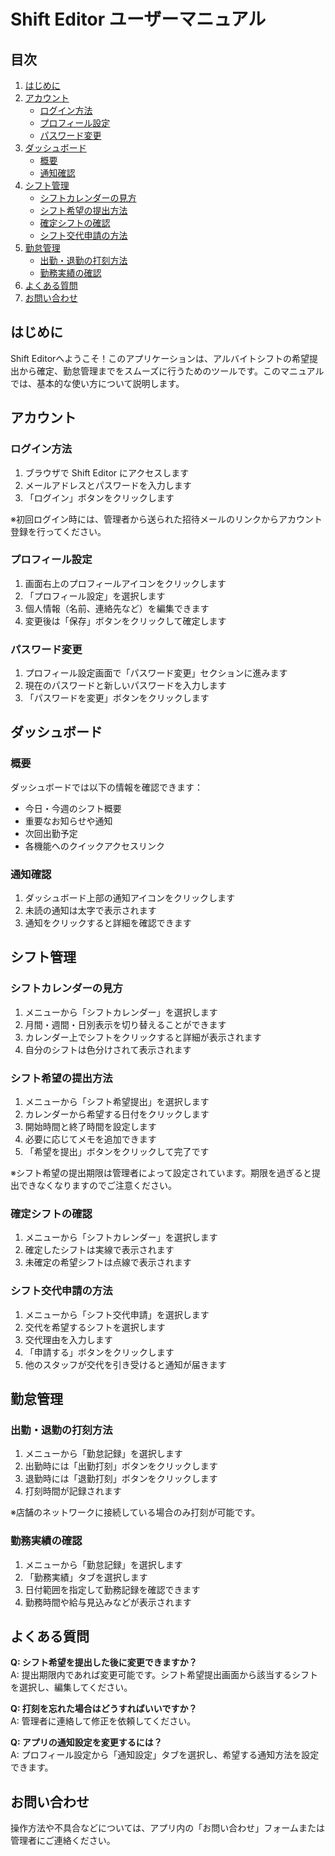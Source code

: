 # Shift Editor ユーザーマニュアル

## 目次
1. [はじめに](#はじめに)
2. [アカウント](#アカウント)
   - [ログイン方法](#ログイン方法)
   - [プロフィール設定](#プロフィール設定)
   - [パスワード変更](#パスワード変更)
3. [ダッシュボード](#ダッシュボード)
   - [概要](#概要)
   - [通知確認](#通知確認)
4. [シフト管理](#シフト管理)
   - [シフトカレンダーの見方](#シフトカレンダーの見方)
   - [シフト希望の提出方法](#シフト希望の提出方法)
   - [確定シフトの確認](#確定シフトの確認)
   - [シフト交代申請の方法](#シフト交代申請の方法)
5. [勤怠管理](#勤怠管理)
   - [出勤・退勤の打刻方法](#出勤退勤の打刻方法)
   - [勤務実績の確認](#勤務実績の確認)
6. [よくある質問](#よくある質問)
7. [お問い合わせ](#お問い合わせ)

## はじめに

Shift Editorへようこそ！このアプリケーションは、アルバイトシフトの希望提出から確定、勤怠管理までをスムーズに行うためのツールです。このマニュアルでは、基本的な使い方について説明します。

## アカウント

### ログイン方法

1. ブラウザで Shift Editor にアクセスします
2. メールアドレスとパスワードを入力します
3. 「ログイン」ボタンをクリックします

※初回ログイン時には、管理者から送られた招待メールのリンクからアカウント登録を行ってください。

### プロフィール設定

1. 画面右上のプロフィールアイコンをクリックします
2. 「プロフィール設定」を選択します
3. 個人情報（名前、連絡先など）を編集できます
4. 変更後は「保存」ボタンをクリックして確定します

### パスワード変更

1. プロフィール設定画面で「パスワード変更」セクションに進みます
2. 現在のパスワードと新しいパスワードを入力します
3. 「パスワードを変更」ボタンをクリックします

## ダッシュボード

### 概要

ダッシュボードでは以下の情報を確認できます：
- 今日・今週のシフト概要
- 重要なお知らせや通知
- 次回出勤予定
- 各機能へのクイックアクセスリンク

### 通知確認

1. ダッシュボード上部の通知アイコンをクリックします
2. 未読の通知は太字で表示されます
3. 通知をクリックすると詳細を確認できます

## シフト管理

### シフトカレンダーの見方

1. メニューから「シフトカレンダー」を選択します
2. 月間・週間・日別表示を切り替えることができます
3. カレンダー上でシフトをクリックすると詳細が表示されます
4. 自分のシフトは色分けされて表示されます

### シフト希望の提出方法

1. メニューから「シフト希望提出」を選択します
2. カレンダーから希望する日付をクリックします
3. 開始時間と終了時間を設定します
4. 必要に応じてメモを追加できます
5. 「希望を提出」ボタンをクリックして完了です

※シフト希望の提出期限は管理者によって設定されています。期限を過ぎると提出できなくなりますのでご注意ください。

### 確定シフトの確認

1. メニューから「シフトカレンダー」を選択します
2. 確定したシフトは実線で表示されます
3. 未確定の希望シフトは点線で表示されます

### シフト交代申請の方法

1. メニューから「シフト交代申請」を選択します
2. 交代を希望するシフトを選択します
3. 交代理由を入力します
4. 「申請する」ボタンをクリックします
5. 他のスタッフが交代を引き受けると通知が届きます

## 勤怠管理

### 出勤・退勤の打刻方法

1. メニューから「勤怠記録」を選択します
2. 出勤時には「出勤打刻」ボタンをクリックします
3. 退勤時には「退勤打刻」ボタンをクリックします
4. 打刻時間が記録されます

※店舗のネットワークに接続している場合のみ打刻が可能です。

### 勤務実績の確認

1. メニューから「勤怠記録」を選択します
2. 「勤務実績」タブを選択します
3. 日付範囲を指定して勤務記録を確認できます
4. 勤務時間や給与見込みなどが表示されます

## よくある質問

**Q: シフト希望を提出した後に変更できますか？**  
A: 提出期限内であれば変更可能です。シフト希望提出画面から該当するシフトを選択し、編集してください。

**Q: 打刻を忘れた場合はどうすればいいですか？**  
A: 管理者に連絡して修正を依頼してください。

**Q: アプリの通知設定を変更するには？**  
A: プロフィール設定から「通知設定」タブを選択し、希望する通知方法を設定できます。

## お問い合わせ

操作方法や不具合などについては、アプリ内の「お問い合わせ」フォームまたは管理者にご連絡ください。 